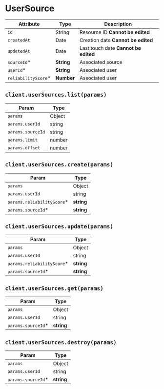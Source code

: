 # UserSource

| Attribute | Type | Description |
| --------- | ---- | ----------- |
| `id`         | String     | Resource ID **Cannot be edited** |
| `createdAt` | Date       | Creation date **Cannot be edited** |
| `updatedAt` | Date       | Last touch date **Cannot be edited** |
| `sourceId`* | **String** | Associated source |
| `userId`*    | **String** | Associated user |
| `reliabilityScore`*    | **Number** | Associated user |

## `client.userSources.list(params)`

| Param | Type |
|-------|------|
| `params`           | Object |
| `params.userId`    | string |
| `params.sourceId` | string |
| `params.limit`     | number |
| `params.offset`    | number |

## `client.userSources.create(params)`

| Param | Type |
|-------|------|
| `params`            | Object |
| `params.userId`     | string |
| `params.reliabilityScore`* | **string** |
| `params.sourceId`* | **string** |

## `client.userSources.update(params)`

| Param | Type |
|-------|------|
| `params`            | Object |
| `params.userId`     | string |
| `params.reliabilityScore`* | **string** |
| `params.sourceId`* | **string** |

## `client.userSources.get(params)`

| Param | Type |
|-------|------|
| `params`            | Object |
| `params.userId`     | string |
| `params.sourceId`* | **string** |

## `client.userSources.destroy(params)`

| Param | Type |
|-------|------|
| `params`            | Object |
| `params.userId`     | string |
| `params.sourceId`* | **string** |
